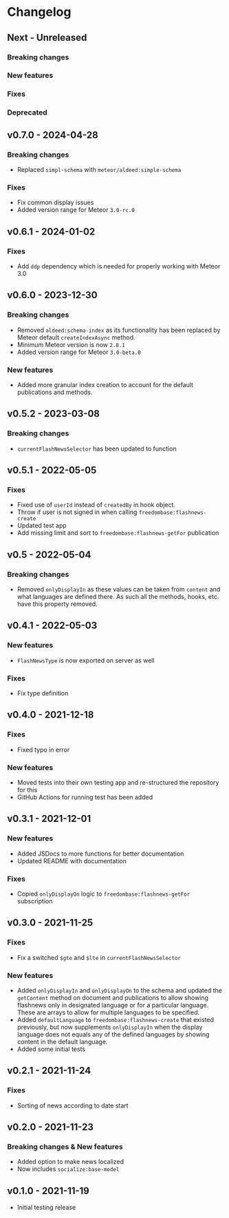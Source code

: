 # Changelog

## Next - Unreleased

### Breaking changes

### New features

### Fixes

### Deprecated

## v0.7.0 - 2024-04-28

### Breaking changes
* Replaced `simpl-schema` with `meteor/aldeed:simple-schema`

### Fixes
* Fix common display issues
* Added version range for Meteor `3.0-rc.0`

## v0.6.1 - 2024-01-02

### Fixes
* Add `ddp` dependency which is needed for properly working with Meteor 3.0

## v0.6.0 - 2023-12-30

### Breaking changes
* Removed `aldeed:schema-index` as its functionality has been replaced by Meteor default `createIndexAsync` method.
* Minimum Meteor version is now `2.8.1`
* Added version range for Meteor `3.0-beta.0`

### New features
* Added more granular index creation to account for the default publications and methods.

## v0.5.2 - 2023-03-08

### Breaking changes
* `currentFlashNewsSelector` has been updated to function

## v0.5.1 - 2022-05-05

### Fixes

* Fixed use of `userId` instead of `createdBy` in hook object.
* Throw if user is not signed in when calling `freedombase:flashnews-create`
* Updated test app
* Add missing limit and sort to `freedombase:flashnews-getFor` publication

## v0.5 - 2022-05-04

### Breaking changes

* Removed `onlyDisplayIn` as these values can be taken from `content` and what languages are defined there. As such all the methods, hooks, etc. have this property removed.

## v0.4.1 - 2022-05-03

### New features

* `FlashNewsType` is now exported on server as well

### Fixes

* Fix type definition

## v0.4.0 - 2021-12-18

### Fixes

* Fixed typo in error

### New features

* Moved tests into their own testing app and re-structured the repository for this
* GitHub Actions for running test has been added

## v0.3.1 - 2021-12-01
### New features

* Added JSDocs to more functions for better documentation
* Updated README with documentation

### Fixes

* Copied `onlyDisplayOn` logic to `freedombase:flashnews-getFor` subscription

## v0.3.0 - 2021-11-25

### Fixes

* Fix a switched `$gte` and `$lte` in `currentFlashNewsSelector`

### New features

* Added `onlyDisplayIn` and `onlyDisplayOn` to the schema and updated the `getContent` method on document and publications to allow showing flashnews only in designated language or for a particular language. These are arrays to allow for multiple languages to be specified.
* Added `defaultLanguage` to `freedombase:flashnews-create` that existed previously, but now supplements `onlyDisplayIn` when the display language does not equals any of the defined languages by showing content in the default language.
* Added some initial tests

## v0.2.1 - 2021-11-24

### Fixes

* Sorting of news according to date start


## v0.2.0 - 2021-11-23

### Breaking changes & New features

* Added option to make news localized
* Now includes `socialize:base-model`

## v0.1.0 - 2021-11-19

* Initial testing release
